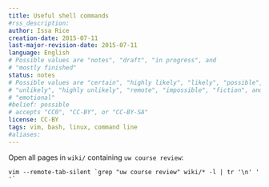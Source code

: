```yaml
---
title: Useful shell commands
#rss_description: 
author: Issa Rice
creation-date: 2015-07-11
last-major-revision-date: 2015-07-11
language: English
# Possible values are "notes", "draft", "in progress", and
# "mostly finished"
status: notes
# Possible values are "certain", "highly likely", "likely", "possible",
# "unlikely", "highly unlikely", "remote", "impossible", "fiction", and
# "emotional"
#belief: possible
# accepts "CC0", "CC-BY", or "CC-BY-SA"
license: CC-BY
tags: vim, bash, linux, command line
#aliases: 
---
```


Open all pages in `wiki/` containing `uw course review`:

``` {.bash}
vim --remote-tab-silent `grep "uw course review" wiki/* -l | tr '\n' ' '`
```
